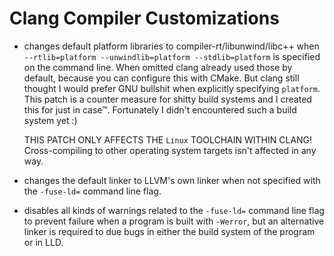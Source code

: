 # Clang Compiler Customizations

- changes default platform libraries to compiler-rt/libunwind/libc++ when
  `--rtlib=platform --unwindlib=platform --stdlib=platform` is specified
  on the command line. When omitted clang already used those by default,
  because you can configure this with CMake. But clang still thought I would
  prefer GNU bullshit when explicitly specifying `platform`.
  This patch is a counter measure for shitty build systems and I created this
  for just in case™. Fortunately I didn't encountered such a build system yet :)

  THIS PATCH ONLY AFFECTS THE `Linux` TOOLCHAIN WITHIN CLANG! Cross-compiling
  to other operating system targets isn't affected in any way.

- changes the default linker to LLVM's own linker when not specified with
  the `-fuse-ld=` command line flag.

- disables all kinds of warnings related to the `-fuse-ld=` command line flag
  to prevent failure when a program is built with `-Werror`, but an alternative
  linker is required to due bugs in either the build system of the program or in LLD.

